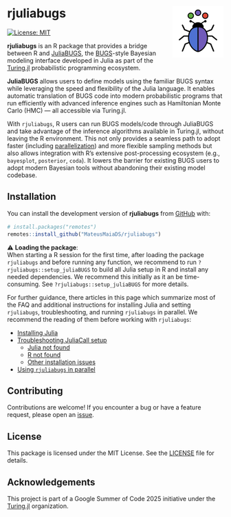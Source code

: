 
# rjuliabugs <img src="man/figures/logo.png" align="right" alt="" />

<!-- badges: start -->

[![License:
MIT](https://img.shields.io/badge/license-MIT-blue.svg)](https://opensource.org/licenses/MIT)
<!-- [![R build status](https://github.com/MateusMaiaDS/rjuliabugs/actions/workflows/R-CMD-check.yaml/badge.svg)](https://github.com/MateusMaiaDS/rjuliabugs/actions) -->
<!-- [![R-CMD-check](https://github.com/MateusMaiaDS/rjuliabugs/actions/workflows/R-CMD-check.yaml/badge.svg)](https://github.com/MateusMaiaDS/rjuliabugs/actions/workflows/R-CMD-check.yaml) -->
<!-- badges: end -->

**rjuliabugs** is an R package that provides a bridge between R and
[JuliaBUGS](https://github.com/TuringLang/JuliaBUGS.jl?tab=readme-ov-file),
the [BUGS](https://en.wikipedia.org/wiki/WinBUGS)-style Bayesian
modeling interface developed in Julia as part of the
[Turing.jl](https://turing.ml/dev/) probabilistic programming ecosystem.

**JuliaBUGS** allows users to define models using the familiar BUGS
syntax while leveraging the speed and flexibility of the Julia language.
It enables automatic translation of BUGS code into modern probabilistic
programs that run efficiently with advanced inference engines such as
Hamiltonian Monte Carlo (HMC) — all accessible via Turing.jl.

With `rjuliabugs`, R users can run BUGS models/code through JuliaBUGS
and take advantage of the inference algorithms available in Turing.jl,
without leaving the R environment. This not only provides a seamless
path to adopt faster (including
[parallelization](https://mateusmaiads.github.io/rjuliabugs/articles/rjuliabugs_parallel.html))
and more flexible sampling methods but also allows integration with R’s
extensive post-processing ecosystem (e.g., `bayesplot`, `posterior`,
`coda`). It lowers the barrier for existing BUGS users to adopt modern
Bayesian tools without abandoning their existing model codebase.

## Installation

You can install the development version of **rjuliabugs** from
[GitHub](https://github.com/MateusMaiaDS/rjuliabugs) with:

``` r
# install.packages("remotes")
remotes::install_github("MateusMaiaDS/rjuliabugs")
```

⚠️ **Loading the package**:  
When starting a R session for the first time, after loading the package
`rjuliabugs` and before running any function, we recommend to run
`?rjuliabugs::setup_juliaBUGS` to build all Julia setup in R and install
any needed dependencies. We recommend this initially as it an be
time-consuming. See `?rjuliabugs::setup_juliaBUGS` for more details.

For further guidance, there articles in this page which summarize most
of the FAQ and additional instructions for installing Julia and setting
`rjuliabugs`, troubleshooting, and running `rjuliabugs` in parallel. We
recommend the reading of them before working with `rjuliabugs`:

- [Installing
  Julia](https://mateusmaiads.github.io/rjuliabugs/articles/setup_troubleshooting.html#installing-julia)
- [Troubleshooting JuliaCall
  setup](https://mateusmaiads.github.io/rjuliabugs/articles/setup_troubleshooting.html#troubleshooting-juliacall-setup)
  - [Julia not
    found](https://mateusmaiads.github.io/rjuliabugs/articles/setup_troubleshooting.html#error-type-julia-not-found)
  - [R not
    found](https://mateusmaiads.github.io/rjuliabugs/articles/setup_troubleshooting.html#error-type-r_home-not-found)
  - [Other installation
    issues](https://mateusmaiads.github.io/rjuliabugs/articles/setup_troubleshooting.html#other-installations-issues)
- [Using `rjuliabugs` in
  parallel](https://mateusmaiads.github.io/rjuliabugs/articles/rjuliabugs_parallel.html)

## Contributing

Contributions are welcome! If you encounter a bug or have a feature
request, please open an
[issue](https://github.com/MateusMaiaDS/rjuliabugs/issues).

## License

This package is licensed under the MIT License. See the
[LICENSE](LICENSE) file for details.

## Acknowledgements

This project is part of a Google Summer of Code 2025 initiative under
the [Turing.jl](https://turing.ml/dev/) organization.
